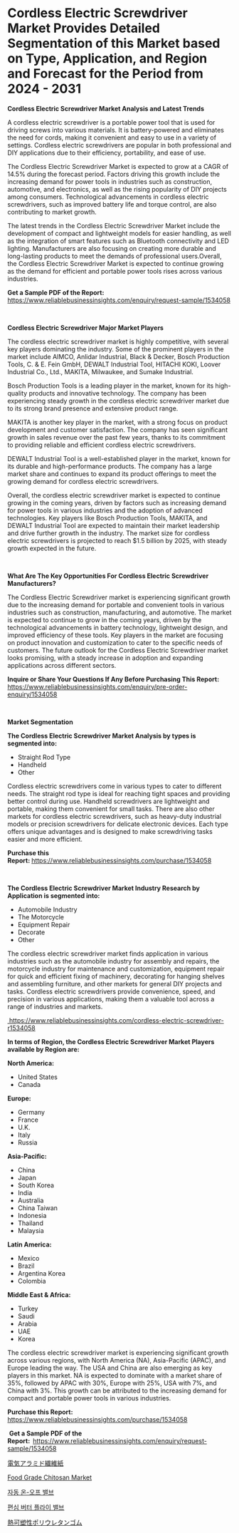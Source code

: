 <p><h1>Cordless Electric Screwdriver Market Provides Detailed Segmentation of this Market based on Type, Application, and Region and Forecast for the Period from 2024 - 2031</h1></p><p><strong>Cordless Electric Screwdriver Market Analysis and Latest Trends</strong></p>
<p><p>A cordless electric screwdriver is a portable power tool that is used for driving screws into various materials. It is battery-powered and eliminates the need for cords, making it convenient and easy to use in a variety of settings. Cordless electric screwdrivers are popular in both professional and DIY applications due to their efficiency, portability, and ease of use.</p><p>The Cordless Electric Screwdriver Market is expected to grow at a CAGR of 14.5% during the forecast period. Factors driving this growth include the increasing demand for power tools in industries such as construction, automotive, and electronics, as well as the rising popularity of DIY projects among consumers. Technological advancements in cordless electric screwdrivers, such as improved battery life and torque control, are also contributing to market growth.</p><p>The latest trends in the Cordless Electric Screwdriver Market include the development of compact and lightweight models for easier handling, as well as the integration of smart features such as Bluetooth connectivity and LED lighting. Manufacturers are also focusing on creating more durable and long-lasting products to meet the demands of professional users.Overall, the Cordless Electric Screwdriver Market is expected to continue growing as the demand for efficient and portable power tools rises across various industries.</p></p>
<p><strong>Get a Sample PDF of the Report:&nbsp;</strong> <a href="https://www.reliablebusinessinsights.com/enquiry/request-sample/1534058">https://www.reliablebusinessinsights.com/enquiry/request-sample/1534058</a></p>
<p>&nbsp;</p>
<p><strong>Cordless Electric Screwdriver Major Market Players</strong></p>
<p><p>The cordless electric screwdriver market is highly competitive, with several key players dominating the industry. Some of the prominent players in the market include AIMCO, Anlidar Industrial, Black & Decker, Bosch Production Tools, C. & E. Fein GmbH, DEWALT Industrial Tool, HITACHI KOKI, Loover Industrial Co., Ltd., MAKITA, Milwaukee, and Sumake Industrial.</p><p>Bosch Production Tools is a leading player in the market, known for its high-quality products and innovative technology. The company has been experiencing steady growth in the cordless electric screwdriver market due to its strong brand presence and extensive product range.</p><p>MAKITA is another key player in the market, with a strong focus on product development and customer satisfaction. The company has seen significant growth in sales revenue over the past few years, thanks to its commitment to providing reliable and efficient cordless electric screwdrivers.</p><p>DEWALT Industrial Tool is a well-established player in the market, known for its durable and high-performance products. The company has a large market share and continues to expand its product offerings to meet the growing demand for cordless electric screwdrivers.</p><p>Overall, the cordless electric screwdriver market is expected to continue growing in the coming years, driven by factors such as increasing demand for power tools in various industries and the adoption of advanced technologies. Key players like Bosch Production Tools, MAKITA, and DEWALT Industrial Tool are expected to maintain their market leadership and drive further growth in the industry. The market size for cordless electric screwdrivers is projected to reach $1.5 billion by 2025, with steady growth expected in the future.</p></p>
<p>&nbsp;</p>
<p><strong>What Are The Key Opportunities For Cordless Electric Screwdriver Manufacturers?</strong></p>
<p><p>The Cordless Electric Screwdriver market is experiencing significant growth due to the increasing demand for portable and convenient tools in various industries such as construction, manufacturing, and automotive. The market is expected to continue to grow in the coming years, driven by the technological advancements in battery technology, lightweight design, and improved efficiency of these tools. Key players in the market are focusing on product innovation and customization to cater to the specific needs of customers. The future outlook for the Cordless Electric Screwdriver market looks promising, with a steady increase in adoption and expanding applications across different sectors.</p></p>
<p><strong>Inquire or Share Your Questions If Any Before Purchasing This Report:</strong> <a href="https://www.reliablebusinessinsights.com/enquiry/pre-order-enquiry/1534058">https://www.reliablebusinessinsights.com/enquiry/pre-order-enquiry/1534058</a></p>
<p>&nbsp;</p>
<p><strong>Market Segmentation</strong></p>
<p><strong>The Cordless Electric Screwdriver Market Analysis by types is segmented into:</strong></p>
<p><ul><li>Straight Rod Type</li><li>Handheld</li><li>Other</li></ul></p>
<p><p>Cordless electric screwdrivers come in various types to cater to different needs. The straight rod type is ideal for reaching tight spaces and providing better control during use. Handheld screwdrivers are lightweight and portable, making them convenient for small tasks. There are also other markets for cordless electric screwdrivers, such as heavy-duty industrial models or precision screwdrivers for delicate electronic devices. Each type offers unique advantages and is designed to make screwdriving tasks easier and more efficient.</p></p>
<p><strong>Purchase this Report:&nbsp;</strong><a href="https://www.reliablebusinessinsights.com/purchase/1534058">https://www.reliablebusinessinsights.com/purchase/1534058</a></p>
<p>&nbsp;</p>
<p><strong>The Cordless Electric Screwdriver Market Industry Research by Application is segmented into:</strong></p>
<p><ul><li>Automobile Industry</li><li>The Motorcycle</li><li>Equipment Repair</li><li>Decorate</li><li>Other</li></ul></p>
<p><p>The cordless electric screwdriver market finds application in various industries such as the automobile industry for assembly and repairs, the motorcycle industry for maintenance and customization, equipment repair for quick and efficient fixing of machinery, decorating for hanging shelves and assembling furniture, and other markets for general DIY projects and tasks. Cordless electric screwdrivers provide convenience, speed, and precision in various applications, making them a valuable tool across a range of industries and markets.</p></p>
<p><a href="https://www.reliablebusinessinsights.com/cordless-electric-screwdriver-r1534058">&nbsp;https://www.reliablebusinessinsights.com/cordless-electric-screwdriver-r1534058</a></p>
<p><strong>In terms of Region, the Cordless Electric Screwdriver Market Players available by Region are:</strong></p>
<p>
    <p> <strong> North America: </strong>
        <ul>
            <li>United States</li>
            <li>Canada</li>
        </ul>
        </p> 
    <p> <strong> Europe: </strong>
        <ul>
            <li>Germany</li>
            <li>France</li>
            <li>U.K.</li>
            <li>Italy</li>
            <li>Russia</li>
        </ul>
        </p> 
    <p> <strong> Asia-Pacific: </strong>
        <ul>
            <li>China</li>
            <li>Japan</li>
            <li>South Korea</li>
            <li>India</li>
            <li>Australia</li>
            <li>China Taiwan</li>
            <li>Indonesia</li>
            <li>Thailand</li>
            <li>Malaysia</li>
        </ul>
        </p> 
    <p> <strong> Latin America: </strong>
        <ul>
            <li>Mexico</li>
            <li>Brazil</li>
            <li>Argentina Korea</li>
            <li>Colombia</li>
        </ul>
        </p> 
    <p> <strong> Middle East & Africa: </strong>
        <ul>
            <li>Turkey</li>
            <li>Saudi</li>
            <li>Arabia</li>
            <li>UAE</li>
            <li>Korea</li>
        </ul>
    </p>
    </p>
<p><p>The cordless electric screwdriver market is experiencing significant growth across various regions, with North America (NA), Asia-Pacific (APAC), and Europe leading the way. The USA and China are also emerging as key players in this market. NA is expected to dominate with a market share of 35%, followed by APAC with 30%, Europe with 25%, USA with 7%, and China with 3%. This growth can be attributed to the increasing demand for compact and portable power tools in various industries.</p></p>
<p><strong>Purchase this Report: </strong><a href="https://www.reliablebusinessinsights.com/purchase/1534058">https://www.reliablebusinessinsights.com/purchase/1534058</a></p>
<p>&nbsp;<strong>Get a Sample PDF of the Report:&nbsp;&nbsp;</strong><a href="https://www.reliablebusinessinsights.com/enquiry/request-sample/1534058">https://www.reliablebusinessinsights.com/enquiry/request-sample/1534058</a></p>
<p><strong></strong></p>
<p><p><a href="https://medium.com/@sdall21364/%E9%9B%BB%E6%B0%97%E3%82%A2%E3%83%A9%E3%83%9F%E3%83%83%E3%83%89%E3%83%95%E3%82%A1%E3%82%A4%E3%83%90%E3%83%BC%E3%83%9A%E3%83%BC%E3%83%91%E3%83%BC%E5%B8%82%E5%A0%B4%E8%A6%8F%E6%A8%A1-%E5%B8%82%E5%A0%B4%E3%82%BB%E3%82%B0%E3%83%A1%E3%83%B3%E3%83%86%E3%83%BC%E3%82%B7%E3%83%A7%E3%83%B3-%E5%B8%82%E5%A0%B4%E3%83%88%E3%83%AC%E3%83%B3%E3%83%89%E3%81%8A%E3%82%88%E3%81%B3%E6%88%90%E9%95%B7%E5%88%86%E6%9E%90%E4%BA%88%E6%B8%AC2031%E5%B9%B4%E3%81%BE%E3%81%A7-e26c515d90dc">電気アラミド繊維紙</a></p><p><a href="https://github.com/fkhcgcyl33/Market-Research-Report-List-1/blob/main/food-grade-chitosan-market.md">Food Grade Chitosan Market</a></p><p><a href="https://medium.com/@elod.85/%EC%9E%90%EB%8F%99-%EB%81%94%EC%BC%9C-%EA%B8%B0%EB%B0%98-%EC%97%85%EA%B3%84-%EB%B6%84%EC%84%9D-%EB%B3%B4%EA%B3%A0%EC%84%9C-%EC%8B%9C%EC%9E%A5-%EA%B7%9C%EB%AA%A8%EB%8A%94-2024%EB%85%84%EB%B6%80%ED%84%B0-2031%EB%85%84%EA%B9%8C%EC%A7%80-%EC%9D%98-cagr%EB%A1%9C-%EC%84%B1%EC%9E%A5%ED%95%A0-%EA%B2%83%EC%9C%BC%EB%A1%9C-%EC%98%88%EC%83%81%EB%90%98%EB%A9%B0-%EC%A0%81%EC%9A%A9-%EB%B6%84%EC%95%BC-%EC%9C%A0%ED%98%95-%EB%B0%8F-%EC%A7%80%EC%97%AD%EC%97%90-%EB%8C%80%ED%95%9C-%EC%98%88%EC%B8%A1-%ED%8F%AC%ED%95%A8-f5857841ffb1">자동 온-오프 밸브</a></p><p><a href="https://medium.com/@dayanarunolfsdottir/%EC%9D%B4%EC%8B%AC%ED%95%9C-%EB%82%98%EB%B9%84%ED%98%95-%EB%B0%B8%EB%B8%8C-%EC%8B%9C%EC%9E%A5-2024%EB%85%84-2031%EB%85%84-%EA%B8%80%EB%A1%9C%EB%B2%8C-%EB%B0%8F-%EC%A7%80%EC%97%AD%EC%A0%81-%EB%B6%84%EC%84%9D-67e7e3ed3c71">편심 버터 플라이 밸브</a></p><p><a href="https://github.com/NikitaBruen/Market-Research-Report-List-1/blob/main/7857106154424.md">熱可塑性ポリウレタンゴム</a></p></p>